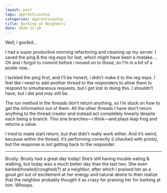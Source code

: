 ```yaml
---
layout: post 
tags: apprenticeship
categories: apprenticeship
title: Barking at Neighbors
date: 2020-12-18
---
```


Well, i goofed…

I had a super productive morning refactoring and cleaning up my server.  I saved the ping & the reg exps for last, which might have been a mistake…. Oh and i forgot to commit before i moved on to those, so I’m in a bit of a pickle now…

I tackled the ping first, and I’ll be honest, i didn’t make it to the reg exps.  I feel like i need to add another thread to the responders to allow them to respond to simultaneous requests, but I got lost in doing this.  I shouldn’t have, but i did and may still be.  

The run method in the threads don’t return anything, so I’m stuck on how to get the information out of them.  All the other threads I have don’t return anything to the thread creator and instead act completely linearly despite each being a branch.  This one branches—i think—and plays leap frog and returns a value. 

I tried to make start return, but that didn’t really work either.  And it’s weird, because within the thread, it’s performing correctly (i checked with prints), but the response is not getting back to the responder.

***
Brusly: 
Brusly had a great day today!  She’s still having trouble eating & walking, but today was a much better day than the last two.  She even barked/howled/coughed(?) at a neighbor, after which i praised her as a good girl out of excitement at her energy and natural desire to then realize that the neighbor probably thought it as crazy for praising her for barking at him.  Whoops.  

